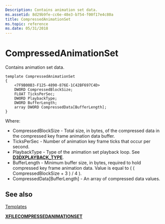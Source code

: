 ```yaml
---
Description: Contains animation set data.
ms.assetid: 8d29b9fe-cc6e-48e3-b754-f00f17e4c80a
title: CompressedAnimationSet
ms.topic: reference
ms.date: 05/31/2018
---
```


# CompressedAnimationSet

Contains animation set data.

``` syntax
template CompressedAnimationSet
{
    <7F9B00B3-F125-4890-876E-1C42BF697C4D>
    DWORD CompressedBlockSize;
    FLOAT TicksPerSec;
    DWORD PlaybackType;
    DWORD BufferLength;
    array DWORD CompressedData[BufferLength];
}
```

Where:

-   CompressedBlockSize - Total size, in bytes, of the compressed data in the compressed key frame animation data buffer.
-   TicksPerSec - Number of animation key frame ticks that occur per second.
-   PlaybackType - Type of the animation set playback loop. See [**D3DXPLAYBACK\_TYPE**](./d3dxplayback-type.md).
-   BufferLength - Minimum buffer size, in bytes, required to hold compressed key frame animation data. Value is equal to ( ( CompressedBlockSize + 3 ) / 4 ).
-   CompressedData\[BufferLength\] - An array of compressed data values.

## See also

<dl> <dt>

[Templates](dx9-graphics-reference-x-file-format-templates.md)
</dt> <dt>

[**XFILECOMPRESSEDANIMATIONSET**](xfilecompressedanimationset.md)
</dt> </dl>

 

 